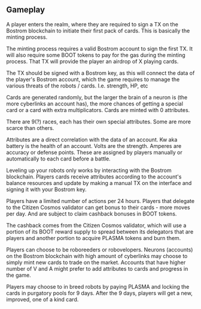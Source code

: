 ## Gameplay
A player enters the realm, where they are required to sign a TX on the Bostrom blockchain to initiate their first pack of cards. This is basically the minting process.

The minting process requires a valid Bostrom account to sign the first TX. It will also require some BOOT tokens to pay for the gas during the minting process. That TX will provide the player an airdrop of X playing cards.

The TX should be signed with a Bostrom key, as this will connect the data of the player's Bostrom account, which the game requires to manage the various threats of the robots / cards. I.e. strength, HP, etc

Cards are generated randomly, but the larger the brain of a neuron is (the more cyberlinks an account has), the more chances of getting a special card or a card with extra multiplicators. Cards are minted with 0 attributes.

There are 9(?) races, each has their own special attributes. Some are more scarce than others. 

Attributes are a direct correlation with the data of an account. Kw aka battery is the health of an account. Volts are the strength. Amperes are accuracy or defense points. These are assigned by players manually or automatically to each card before a battle.

Leveling up your robots only works by interacting with the Bostrom blockchain. Players cards receive attributes according to the account's balance resources and update by making a manual TX on the interface and signing it with your Bostrom key.

Players have a limited number of actions per 24 hours. Players that delegate to the Citizen Cosmos validator can get bonus to their cards - more moves per day. And are subject to claim cashback bonuses in BOOT tokens. 

The cashback comes from the Citizen Cosmos validator, which will use a portion of its BOOT reward supply to spread between its delegators that are players and another portion to acquire PLASMA tokens and burn them.

Players can choose to be roboreeders or robovelopers. Neurons (accounts) on the Bostrom blockchain with high amount of cyberlinks may choose to simply mint new cards to trade on the market. Accounts that have higher number of V and A might prefer to add attributes to cards and progress in the game. 

Players may choose to in breed robots by paying PLASMA and locking the cards in purgatory pools for 9 days. After the 9 days, players will get a new, improved, one of a kind card.


